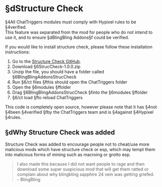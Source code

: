 # §dStructure Check
§4All ChatTriggers modules must comply with Hypixel rules to be §4verified.  
This feature was separated from the mod for people who do not intend to use it, and to ensure §dBlingBling Addons§f could be verified.  
  
If you would like to install structure check, please follow these installation instructions:
1. Go to the [Structure Check GitHub](https://github.com/CeleiteCode/BlingBlingAddonsStrucCheck/releases/tag/1.0).
2. Download §6StrucCheck-1.0.0.zip
3. Unzip the file, you should have a folder called §6BlingBlingAddonsStrucCheck
4. Run §6/ct files §fthis should open the ChatTriggers folder
5. Open the §6modules §ffolder
6. Drag §6BlingBlingAddonsStrucCheck §finto the §6modules §ffolder
7. §6/ct load §fto reload ChatTriggers  

This code is completely open source, however please note that it has §4not §4been §4verified §fby the ChatTriggers team and is §4against §4Hypixel §4rules.

## §dWhy Structure Check was added
Structure Check was added to encourage people not to cheat/use more malicious mods which have structure check or esp, which may tempt them into malicious forms of mining such as macroing or grotto esp. 
> I also made this because I did not want people to rage and then download some super suspicious mod that will get them ratted or complain about why blingbling sapphire 24 vein was getting griefed.  
> \- BlingBling